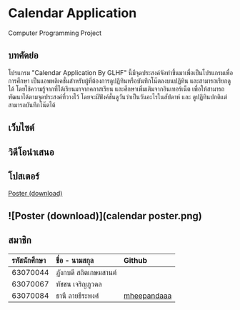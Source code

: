 # Calendar Application
Computer Programming Project
## บทคัดย่อ
โปรแกรม "Calendar Application By GLHF" นี้มีจุดประสงค์จัดทำขึ้นมาเพื่อเป็นโปรแกรมเพื่อการศึกษา 
เป็นแอพพลิเคชั่นสำหรับผู้ที่ต้องการดูปฏิทินหรือบันทึกโน๊ตลงบนปฏิทิน และสามารถเรียกดูได้ 
โดยใช้ความรู้จากที่ได้เรียนมาจากคลาสเรียน และศึกษาเพิ่มเติมจากอินเทอร์เน็ต เพื่อให้สามารถพัฒนาได้ตามจุดประสงค์ที่วางไว้ 
โดยจะมีฟังค์ชั่นดูวันว่าเป็นวันอะไรในสัปดาห์ และ ดูปฏิทินปกติแต่สามารถบันทึกโน๊ตได้
## เว็บไซต์

## วิดีโอนำเสนอ

## โปสเตอร์
 [Poster (download)](https://drive.google.com/file/d/1pTgNiWkKrULAtyketxVTuIhYePELrDyf/view?usp=sharing)
 
![Poster (download)](calendar poster.png)
---
สมาชิก
---

| รหัสนักศึกษา | ชื่อ - นามสกุล | Github |
| :-------- | :-------- |:--------- |
|   63070044   |   ฏังกบดี สถิตเกษมสานต์   |   [](https://github.com/)   |
|   63070067   |   ทัชชน เจริญภูวดล   |  [](https://github.com/)   |
|   63070084   |   ธานี ลายธีระพงศ์   |   [mheepandaaa](https://github.com/mheepandaaa)   |
